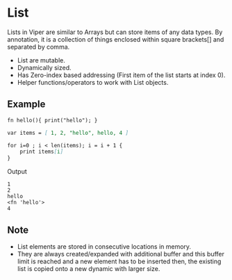 # List <!-- {docsify-ignore-all} -->

Lists in Viper are similar to Arrays but can store items of any data types. By annotation, it is a collection of things enclosed within square brackets[] and separated by comma. 

- List are mutable.
- Dynamically sized.
- Has Zero-index based addressing (First item of the list starts at index 0).
- Helper functions/operators to work with List objects.

## Example

```list.md
fn hello(){ print("hello"); }

var items = [ 1, 2, "hello", hello, 4 ]

for i=0 ; i < len(items); i = i + 1 {
    print items[i]
}

```

Output
```
1
2
hello
<fn 'hello'>
4
```

## Note

- List elements are stored in consecutive locations in memory. 
- They are always created/expanded with additional buffer and this buffer limit is reached and a new element has to be inserted then, the existing list is copied onto a new dynamic with larger size.